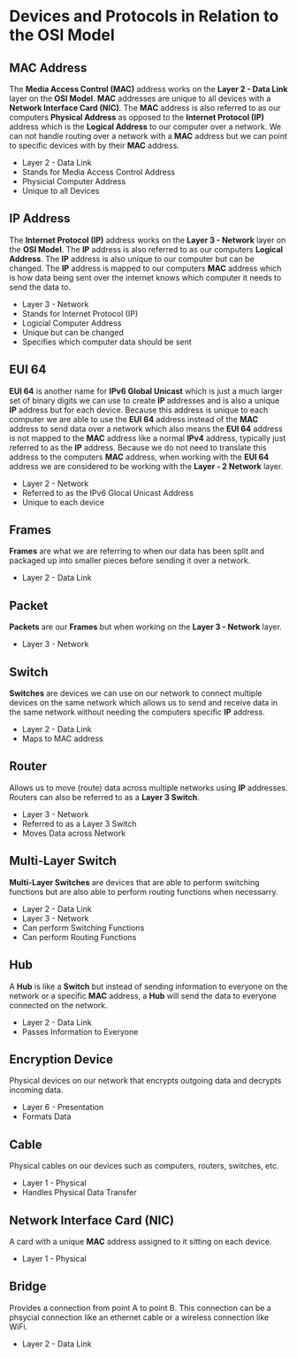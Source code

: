 # Devices and Protocols in Relation to the OSI Model

## MAC Address
The **Media Access Control (MAC)** address works on the **Layer 2 - Data Link** layer on the **OSI Model**. **MAC** addresses are unique to all devices with a **Network Interface Card (NIC)**. The **MAC** address is also referred to as our computers **Physical Address** as opposed to the **Internet Protocol (IP)** address which is the **Logical Address** to our computer over a network. We can not handle routing over a network with a **MAC** address but we can point to specific devices with by their **MAC** address.

- Layer 2 - Data Link
- Stands for Media Access Control Address
- Physicial Computer Address
- Unique to all Devices

## IP Address
The **Internet Protocol (IP)** address works on the **Layer 3 - Network** layer on the **OSI Model**. The **IP** address is also referred to as our computers **Logical Address**. The **IP** address is also unique to our computer but can be changed. The **IP** address is mapped to our computers **MAC** address which is how data being sent over the internet knows which computer it needs to send the data to.

- Layer 3 - Network
- Stands for Internet Protocol (IP)
- Logicial Computer Address
- Unique but can be changed
- Specifies which computer data should be sent

## EUI 64
**EUI 64** is another name for **IPv6 Global Unicast** which is just a much larger set of binary digits we can use to create **IP** addresses and is also a unique **IP** address but for each device. Because this address is unique to each computer we are able to use the **EUI 64** address instead of the **MAC** address to send data over a network which also means the **EUI 64** address is not mapped to the **MAC** address like a normal **IPv4** address, typically just referred to as the **IP** address. Because we do not need to translate this address to the computers **MAC** address, when working with the **EUI 64** address we are considered to be working with the **Layer - 2 Network** layer.

- Layer 2 - Network
- Referred to as the IPv6 Glocal Unicast Address
- Unique to each device

## Frames
**Frames** are what we are referring to when our data has been split and packaged up into smaller pieces before sending it over a network.

- Layer 2 - Data Link

## Packet
**Packets** are our **Frames** but when working on the **Layer 3 - Network** layer.

- Layer 3 - Network

## Switch
**Switches** are devices we can use on our network to connect multiple devices on the same network which allows us to send and receive data in the same network without needing the computers specific **IP** address.

- Layer 2 - Data Link
- Maps to MAC address

## Router
Allows us to move (route) data across multiple networks using **IP** addresses. Routers can also be referred to as a **Layer 3 Switch**.

- Layer 3 - Network
- Referred to as a Layer 3 Switch
- Moves Data across Network

## Multi-Layer Switch
**Multi-Layer Switches** are devices that are able to perform switching functions but are also able to perform routing functions when necessarry.

- Layer 2 - Data Link
- Layer 3 - Network
- Can perform Switching Functions
- Can perform Routing Functions

## Hub
A **Hub** is like a **Switch** but instead of sending information to everyone on the network or a specific **MAC** address, a **Hub** will send the data to everyone connected on the network.

- Layer 2 - Data Link
- Passes Information to Everyone

## Encryption Device
Physical devices on our network that encrypts outgoing data and decrypts incoming data.

- Layer 6 - Presentation
- Formats Data

## Cable
Physical cables on our devices such as computers, routers, switches, etc.

- Layer 1 - Physical
- Handles Physical Data Transfer

## Network Interface Card (NIC)
A card with a unique **MAC** address assigned to it sitting on each device.

- Layer 1 - Physical

## Bridge
Provides a connection from point A to point B. This connection can be a phsycial connection like an ethernet cable or a wireless connection like WiFi.

- Layer 2 - Data Link
